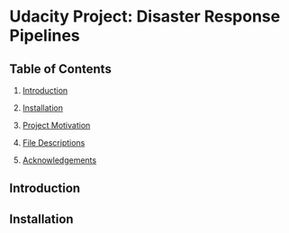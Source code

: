 # Udacity Project: Disaster Response Pipelines

## Table of Contents
1. [Introduction](#introduction)

2. [Installation](#installation)

3. [Project Motivation](#motivation)

4. [File Descriptions](#file)

5. [Acknowledgements](#acknowledgement)

<a id='introduction'></a>
## Introduction

<a id='installation'></a>
## Installation
